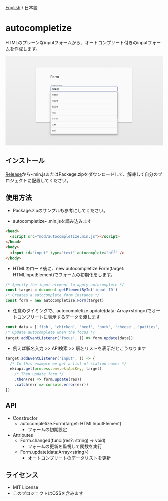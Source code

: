 [English](./README.md) / 日本語

# autocompletize

HTMLのプレーンなinputフォームから、オートコンプリート付きのinputフォームを作成します。

![sample](https://raw.githubusercontent.com/not-dev/autocompletize/master/res/image.png)

## インストール

[Release](https://github.com/not-dev/autocompletize/releases/latest)から~min.jsまたはPackege.zipをダウンロードして、解凍して自分のプロジェクトに配置してください。

## 使用方法

* Package.zipのサンプルも参考にしてください。

* autocompletize~.min.jsを読み込みます

```html
<head>
  <script src="mod/autocompletize.min.js"></script>
</head>
<body>
  <input id="input" type="text" autocomplete="off" />
</body>
```

* HTMLのロード後に、new autocompletize.Form(target: HTMLInputElement)でフォームの初期化をします。

```javascript
/* Specify the input element to apply autocomplete */
const target = document.getElementById('input-ID')
/* Creates a autocomplete form instance */
const form = new autocompletize.Form(target)
```

* 任意のタイミングで、autocompletize.update(data: Array\<string>)でオートコンプリートに表示するデータを渡します

```javascript
const data = ['fish', 'chicken', 'beef', 'pork', 'cheese', 'patties', 'pickles']
/* Update autocomplete when the focus */
target.addEventListener('focus', () => form.update(data))
```

* 例えば駅名入力 >> API検索 >> 駅名リストを表示だとこうなります

```javascript
target.addEventListener('input', () => {
  /* In this example we get a list of station names */
  ekiapi.get(process.env.ekiApiKey, target)
    /* Then update form */
    .then(res => form.update(res))
    .catch(err => console.error(err))
})
```

## API

* Constructor
    + autocompletize.Form(target: HTMLInputElement)
        - フォームの初期設定
* Attributes
    + Form.changed(func:(res?: string) => void)
        - フォームの更新を監視して関数を実行
    + Form.update(data:Array\<string>)
        - オートコンプリートのデータリストを更新

## ライセンス

* MIT License
* このプロジェクトはOSSを含みます
